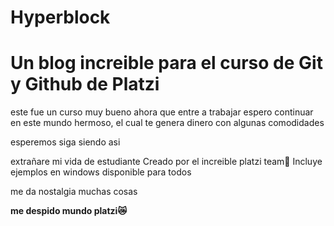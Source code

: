 # Hyperblock
<h1> Un blog increible para el curso de Git y Github de Platzi</h1> 

<p>este fue un curso muy bueno 
ahora que entre a trabajar espero continuar en este mundo hermoso, el cual te genera dinero con algunas comodidades

esperemos siga siendo asi

extrañare mi vida de estudiante 
Creado por el increible platzi team🐾
Incluye ejemplos en windows 
disponible para todos 

me da nostalgia muchas cosas</p>
<strong>me despido mundo platzi😿</strong>